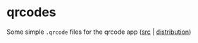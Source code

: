 # qrcodes

Some simple `.qrcode` files for the qrcode app ([src](https://github.com/bmatcuk/flipperzero-qrcode) | [distribution](https://flipc.org/bmatcuk/flipperzero-qrcode?branch=main))
